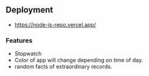 ## Deployment

- https://node-js-repo.vercel.app/

### Features

- Stopwatch
- Color of app will change depending on time of day. 
- random facts of extraordinary records.
